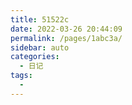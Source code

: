 ```yaml
---
title: 51522c
date: 2022-03-26 20:44:09
permalink: /pages/1abc3a/
sidebar: auto
categories:
  - 日记
tags:
  - 
---
```

